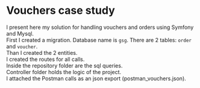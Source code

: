 # Vouchers case study

I present here my solution for handling vouchers and orders using Symfony and Mysql. <br />
First I created a migration. Database name is `gsg`. There are 2 tables: `order` and `voucher`.<br />
Than I created the 2 entities. <br />
I created the routes for all calls. <br />
Inside the repository folder are the sql queries. <br />
Controller folder holds the logic of the project. <br />
I attached the Postman calls as an json export (postman_vouchers.json).
